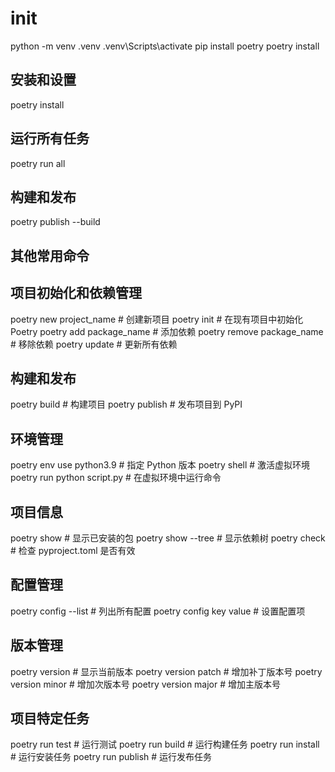 # init
python -m venv .venv
.venv\Scripts\activate
pip install poetry
poetry install

## 安装和设置

poetry install


## 运行所有任务

poetry run all

## 构建和发布

poetry publish --build

## 其他常用命令

## 项目初始化和依赖管理

poetry new project_name    # 创建新项目
poetry init                # 在现有项目中初始化 Poetry
poetry add package_name    # 添加依赖
poetry remove package_name # 移除依赖
poetry update              # 更新所有依赖

## 构建和发布

poetry build               # 构建项目
poetry publish             # 发布项目到 PyPI

## 环境管理

poetry env use python3.9   # 指定 Python 版本
poetry shell               # 激活虚拟环境
poetry run python script.py # 在虚拟环境中运行命令

## 项目信息

poetry show                # 显示已安装的包
poetry show --tree         # 显示依赖树
poetry check               # 检查 pyproject.toml 是否有效

## 配置管理

poetry config --list       # 列出所有配置
poetry config key value    # 设置配置项

## 版本管理

poetry version             # 显示当前版本
poetry version patch       # 增加补丁版本号
poetry version minor       # 增加次版本号
poetry version major       # 增加主版本号

## 项目特定任务

poetry run test            # 运行测试
poetry run build           # 运行构建任务
poetry run install         # 运行安装任务
poetry run publish         # 运行发布任务
